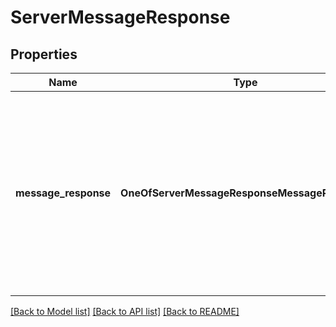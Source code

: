 # ServerMessageResponse

## Properties
Name | Type | Description | Notes
------------ | ------------- | ------------- | -------------
**message_response** | **OneOfServerMessageResponseMessageResponse** | This is the response that is expected from the server to the message.  Note: Most messages don&#x27;t expect a response. Only \&quot;assistant-request\&quot;, \&quot;tool-calls\&quot; and \&quot;transfer-destination-request\&quot; do. | 

[[Back to Model list]](../README.md#documentation-for-models) [[Back to API list]](../README.md#documentation-for-api-endpoints) [[Back to README]](../README.md)

